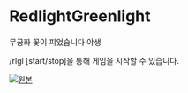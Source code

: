 # RedlightGreenlight
무궁화 꽃이 피었습니다 야생

/rlgl [start/stop]을 통해 게임을 시작할 수 있습니다.

[![원본](https://github.com/user-attachments/assets/bceaec95-dd70-44fb-948b-b1e860da0998)](https://youtu.be/EfdoRzqCAFQ?si=8Rwqd_vX5EVJHOUv)
